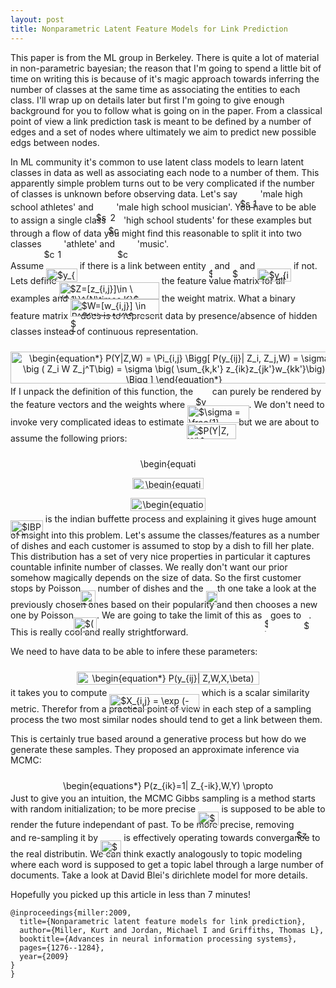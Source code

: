 ```yaml
---
layout: post
title: Nonparametric Latent Feature Models for Link Prediction
---
```


This paper is from the ML group in Berkeley.
There is quite a lot of material in non-parametric bayesian;
the reason that I'm going to spend a little bit of time on writing this is because of it's magic approach towards inferring the number of classes at the same time as associating the entities to each class.
I'll wrap up on details later but first I'm going to give enough background for you to follow what is going on in the paper.
From a classical point of view a link prediction task is meant to be defined by a number of edges and a set of nodes where ultimately we aim to predict new possible edgs between nodes.

In ML community it's common to use latent class models to learn latent classes in data as well as associating each node to a number of them.
This apparently simple problem turns out to be very complicated if the number of classes is unknown before observing data. 
Let's say <img alt="$s_1=$" src="https://cdn.jsdelivr.net/gh/dadashkarimi/dadashkarimi.github.io/svgs/e63d5448ef61e2fd17edd20e83eeed26.svg?invert_in_darkmode" align="middle" width="32.355015pt" height="14.10255pt" style="position:relative;top:10px"/>'male high school athletes' and <img alt="$s_2=$" src="https://cdn.jsdelivr.net/gh/dadashkarimi/dadashkarimi.github.io/svgs/caa80954b35018e0be0ea8d2119017fd.svg?invert_in_darkmode" align="middle" width="32.355015pt" height="14.10255pt" style="position:relative;top:10px"/>'male high school musician'. 
You have to be able to assign a single class <img alt="$c=$" src="https://cdn.jsdelivr.net/gh/dadashkarimi/dadashkarimi.github.io/svgs/3318bc78ce112b6761f73b9288905746.svg?invert_in_darkmode" align="middle" width="24.39096pt" height="14.10255pt" style="position:relative;top:10px"/>'high school students' for these examples but through a flow of data you might find this reasonable to split it into two classes <img alt="$c_1=$" src="https://cdn.jsdelivr.net/gh/dadashkarimi/dadashkarimi.github.io/svgs/b5cbeca3815c7e70bd9ff3164e0e51ee.svg?invert_in_darkmode" align="middle" width="31.76547pt" height="14.10255pt" style="position:relative;top:10px"/>'athlete' and <img alt="$c_2=$" src="https://cdn.jsdelivr.net/gh/dadashkarimi/dadashkarimi.github.io/svgs/3367c6d79b877c913dccd683f3951fb9.svg?invert_in_darkmode" align="middle" width="31.76547pt" height="14.10255pt" style="position:relative;top:10px"/>'music'. 

Assume <img alt="$y_{ij}=1$" src="https://cdn.jsdelivr.net/gh/dadashkarimi/dadashkarimi.github.io/svgs/193959917d5e875406dd5eab26c8139e.svg?invert_in_darkmode" align="middle" width="49.665pt" height="21.10812pt" style="position:relative;top:10px"/> if there is a link between entity <img alt="$i$" src="https://cdn.jsdelivr.net/gh/dadashkarimi/dadashkarimi.github.io/svgs/77a3b857d53fb44e33b53e4c8b68351a.svg?invert_in_darkmode" align="middle" width="5.642109pt" height="21.60213pt" style="position:relative;top:10px"/> and <img alt="$j$" src="https://cdn.jsdelivr.net/gh/dadashkarimi/dadashkarimi.github.io/svgs/36b5afebdba34564d884d347484ac0c7.svg?invert_in_darkmode" align="middle" width="7.6816575pt" height="21.60213pt" style="position:relative;top:10px"/> and <img alt="$y_{i,j}=0$" src="https://cdn.jsdelivr.net/gh/dadashkarimi/dadashkarimi.github.io/svgs/67e3ad425f262d5d43ef11d4da43e404.svg?invert_in_darkmode" align="middle" width="53.569065pt" height="21.10812pt" style="position:relative;top:10px"/> if not. 
Lets define <img alt="$Z=[z_{i,j}]\in \{0,1\}^{N\times K}$" src="https://cdn.jsdelivr.net/gh/dadashkarimi/dadashkarimi.github.io/svgs/859d4e2097e2da22e1254770851ac6e3.svg?invert_in_darkmode" align="middle" width="160.164345pt" height="27.59823pt" style="position:relative;top:10px"/> the feature value matrix for all examples and <img alt="$W=[w_{i,j}] \in R^{K\times K}$" src="https://cdn.jsdelivr.net/gh/dadashkarimi/dadashkarimi.github.io/svgs/daa1032b51643b282c7bcad307157bbf.svg?invert_in_darkmode" align="middle" width="142.389885pt" height="27.59823pt" style="position:relative;top:10px"/> the weight matrix.
What a binary feature matrix <img alt="$Z$" src="https://cdn.jsdelivr.net/gh/dadashkarimi/dadashkarimi.github.io/svgs/5b51bd2e6f329245d425b8002d7cf942.svg?invert_in_darkmode" align="middle" width="12.351075pt" height="22.38192pt" style="position:relative;top:10px"/> does is to represent data by presence/absence of hidden classes instead of continuous representation.
<p align="center"><img alt="\begin{equation*}&#10;P(Y|Z,W) = \Pi_{i,j} \Bigg[ P(y_{ij}| Z_i, Z_j,W) = \sigma \big ( Z_i W Z_j^T\big) = \sigma \big( \sum_{k,k'} z_{ik}z_{jk'}w_{kk'}\big) \Bigg ]&#10;\end{equation*}" src="https://cdn.jsdelivr.net/gh/dadashkarimi/dadashkarimi.github.io/svgs/955edbc0b2eb83e8fc2d93a66ca13a71.svg?invert_in_darkmode" align="middle" width="523.52355pt" height="50.765715pt" style="position:relative;top:10px"/></p>

If I unpack the definition of this function, the <img alt="$y_{i,j}$" src="https://cdn.jsdelivr.net/gh/dadashkarimi/dadashkarimi.github.io/svgs/782a78d8c11a2145d873d3bc48870864.svg?invert_in_darkmode" align="middle" width="22.634205pt" height="14.10255pt" style="position:relative;top:10px"/> can purely be rendered by the feature vectors and the weights where <img alt="$\sigma = \frac{1}{1+\exp (-x)}$" src="https://cdn.jsdelivr.net/gh/dadashkarimi/dadashkarimi.github.io/svgs/9eaa22a843a8020f1a347b764412b390.svg?invert_in_darkmode" align="middle" width="98.448075pt" height="27.72033pt" style="position:relative;top:10px"/>.
We don't need to invoke very complicated ideas to estimate <img alt="$P(Y|Z,W)$" src="https://cdn.jsdelivr.net/gh/dadashkarimi/dadashkarimi.github.io/svgs/e1ce5fa1d74b30b52d79c04d7177e556.svg?invert_in_darkmode" align="middle" width="79.726185pt" height="24.56553pt" style="position:relative;top:10px"/> but we are about to assume the following priors:
<p align="center"><img alt="\begin{equation*}&#10;Z \sim IBP(\alpha) &#10;\end{equation*}" src="https://cdn.jsdelivr.net/gh/dadashkarimi/dadashkarimi.github.io/svgs/18c63f10b9a4ddca28b1e6bc16712caf.svg?invert_in_darkmode" align="middle" width="92.033205pt" height="16.376943pt" style="position:relative;top:10px"/></p>
<p align="center"><img alt="\begin{equation*}&#10;w_{kk'} \sim N(0,\delta^2_w) &#10;\end{equation*}" src="https://cdn.jsdelivr.net/gh/dadashkarimi/dadashkarimi.github.io/svgs/4a56963c4a4f9bfe3637530d80b56ac5.svg?invert_in_darkmode" align="middle" width="114.4803pt" height="18.269295pt" style="position:relative;top:10px"/></p>
<p align="center"><img alt="\begin{equation*}&#10;y_{ij} \sim \delta(Z_iWZ_j^T)&#10;\end{equation*}" src="https://cdn.jsdelivr.net/gh/dadashkarimi/dadashkarimi.github.io/svgs/5568287b2ca605e21e193a3d04493aea.svg?invert_in_darkmode" align="middle" width="119.228505pt" height="20.913915pt" style="position:relative;top:10px"/></p>

<img alt="$IBP(.)$" src="https://cdn.jsdelivr.net/gh/dadashkarimi/dadashkarimi.github.io/svgs/cf8b75d677c758fa8caf59ef55c91a57.svg?invert_in_darkmode" align="middle" width="51.820065pt" height="24.56553pt" style="position:relative;top:10px"/> is the indian buffette process and explaining it gives huge amount of insight into this problem.
Let's assume the classes/features as a number of dishes and each customer is assumed to stop by a dish to fill her plate. 
This distribution has a set of very nice properties in particular it captures countable infinite number of classes.
We really don't want our prior somehow magically depends on the size of data.
So the first customer stops by Poisson<img alt="$(\alpha)$" src="https://cdn.jsdelivr.net/gh/dadashkarimi/dadashkarimi.github.io/svgs/38f17d4708f8ad119c90e54b43954d60.svg?invert_in_darkmode" align="middle" width="23.2749pt" height="24.56553pt" style="position:relative;top:10px"/> number of dishes and the <img alt="$i-$" src="https://cdn.jsdelivr.net/gh/dadashkarimi/dadashkarimi.github.io/svgs/7b7ccf0dc7f33e23877ead84bb57af55.svg?invert_in_darkmode" align="middle" width="18.379845pt" height="21.60213pt" style="position:relative;top:10px"/>th one take a look at the previously chosen ones based on their popularity and then chooses a new one by Poisson<img alt="$(\alpha/i)$" src="https://cdn.jsdelivr.net/gh/dadashkarimi/dadashkarimi.github.io/svgs/a4ad10c795082c8b01669762c3919e17.svg?invert_in_darkmode" align="middle" width="37.10553pt" height="24.56553pt" style="position:relative;top:10px"/>.
We are going to take the limit of this as <img alt="$i$" src="https://cdn.jsdelivr.net/gh/dadashkarimi/dadashkarimi.github.io/svgs/77a3b857d53fb44e33b53e4c8b68351a.svg?invert_in_darkmode" align="middle" width="5.642109pt" height="21.60213pt" style="position:relative;top:10px"/> goes to <img alt="$\infinity$" src="https://cdn.jsdelivr.net/gh/dadashkarimi/dadashkarimi.github.io/svgs/e0c07b834cc98cd01db854cdce833d2d.svg?invert_in_darkmode" align="middle" width="8.1885045pt" height="14.10255pt" style="position:relative;top:10px"/>.
This is really cool and really strightforward. 

We need to have data to be able to infere these parameters:
<p align="center"><img alt="\begin{equation*}&#10; P(y_{ij}| Z,W,X,\beta) = \sigma \big ( Z_i W Z_j^T + \beta^T X_{ij} \big) &#10;\end{equation*}" src="https://cdn.jsdelivr.net/gh/dadashkarimi/dadashkarimi.github.io/svgs/6170744f6ba3a56c8f93a068152b977b.svg?invert_in_darkmode" align="middle" width="291.73155pt" height="20.913915pt" style="position:relative;top:10px"/></p>

it takes you to compute <img alt="$X_{i,j} = \exp (-d(i,j))$" src="https://cdn.jsdelivr.net/gh/dadashkarimi/dadashkarimi.github.io/svgs/21307b65cad84cae9442087ddc854d77.svg?invert_in_darkmode" align="middle" width="143.386485pt" height="24.56553pt" style="position:relative;top:10px"/> which is a scalar similarity metric. 
Therefor from a practical point of view in each step of a sampling process the two most similar nodes should tend to get a link between them. 

This is certainly true based around a generative process but how do we generate these samples.
They proposed an approximate inference via MCMC:
<p align="center"><img alt="\begin{equations*}&#10;P(z_{ik}=1| Z_{-ik},W,Y) \propto P(Y|z_{ik}=1,Z_{-ik},W)&#10;\end{equations*}" src="https://cdn.jsdelivr.net/gh/dadashkarimi/dadashkarimi.github.io/svgs/2c2ca4e05835e160ee94bab2c00b3772.svg?invert_in_darkmode" align="middle" width="337.4976pt" height="16.376943pt" style="position:relative;top:10px"/></p> 
Just to give you an intuition, the MCMC Gibbs sampling is a method starts with random initialization; 
to be more precise <img alt="$Z_{-ik}$" src="https://cdn.jsdelivr.net/gh/dadashkarimi/dadashkarimi.github.io/svgs/5e106c28ccbc3936410489fe9da8d97a.svg?invert_in_darkmode" align="middle" width="33.287595pt" height="22.38192pt" style="position:relative;top:10px"/> is supposed to be able to render the future independant of past.
To be more precise, removing <img alt="$z_{ik}$" src="https://cdn.jsdelivr.net/gh/dadashkarimi/dadashkarimi.github.io/svgs/e444b929a98b82edf6fd7171777f06bf.svg?invert_in_darkmode" align="middle" width="19.48848pt" height="14.10255pt" style="position:relative;top:10px"/> and re-sampling it by <img alt="$Z_{-ik}$" src="https://cdn.jsdelivr.net/gh/dadashkarimi/dadashkarimi.github.io/svgs/5e106c28ccbc3936410489fe9da8d97a.svg?invert_in_darkmode" align="middle" width="33.287595pt" height="22.38192pt" style="position:relative;top:10px"/> is effectively operating towards convergance to the real distributin.
We can think exactly analogously to topic modeling where each word is supposed to get a topic label through a large number of documents. 
Take a look at David Blei's dirichlete model for more details.

Hopefully you  picked up this article in less than 7 minutes!

```
@inproceedings{miller:2009,
  title={Nonparametric latent feature models for link prediction},
  author={Miller, Kurt and Jordan, Michael I and Griffiths, Thomas L},
  booktitle={Advances in neural information processing systems},
  pages={1276--1284},
  year={2009}
}
}
``` 


